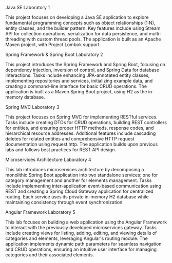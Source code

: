 Java SE Laboratory 1

This project focuses on developing a Java SE application to explore fundamental programming concepts such as object relationships (1:N), entity classes, and the builder pattern. 
Key features include using Stream API for collection operations, serialization for data persistence, and multi-threading with custom thread pools. 
The application is built as an Apache Maven project, with Project Lombok support.

Spring Framework & Spring Boot Laboratory 2

This project introduces the Spring Framework and Spring Boot, focusing on dependency injection, inversion of control, and Spring Data for database interactions. 
Tasks include enhancing JPA-annotated entity classes, implementing repositories and services, initializing example data, and creating a command-line interface for basic CRUD operations. 
The application is built as a Maven Spring Boot project, using H2 as the in-memory database.

Spring MVC Laboratory 3

This project focuses on Spring MVC for implementing RESTful services. 
Tasks include creating DTOs for CRUD operations, building REST controllers for entities, and ensuring proper HTTP methods, response codes, and hierarchical resource addresses. 
Additional features include cascading deletes for related entities and comprehensive HTTP request documentation using request.http. 
The application builds upon previous labs and follows best practices for REST API design.

Microservices Architecture Laboratory 4

This lab introduces microservices architecture by decomposing a monolithic Spring Boot application into two standalone services: one for category management and another for elements management. 
Tasks include implementing inter-application event-based communication using REST and creating a Spring Cloud Gateway application for centralized routing. 
Each service uses its private in-memory H2 database while maintaining consistency through event synchronization.

Angular Framework Laboratory 5

This lab focuses on building a web application using the Angular Framework to interact with the previously developed microservices gateway. 
Tasks include creating views for listing, adding, editing, and viewing details of categories and elements, leveraging Angular's routing module. 
The application implements dynamic path parameters for seamless navigation and CRUD operations, ensuring an intuitive user interface for managing categories and their associated elements.
